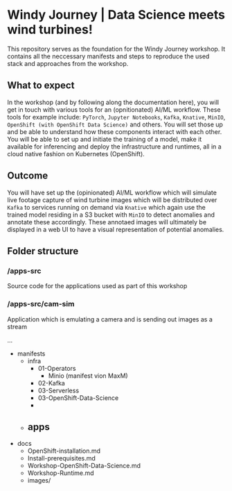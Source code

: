# Windy Journey | Data Science meets wind turbines!

This repository serves as the foundation for the Windy Journey workshop. It contains all the neccessary manifests and steps to reproduce the used stack and approaches from the workshop.

## What to expect

In the workshop (and by following along the documentation here), you will get in touch with various tools for an (opnitionated) AI/ML workflow. These tools for example include: `PyTorch`, `Jupyter Notebooks`, `Kafka`, `Knative`, `MinIO`, `OpenShift (with OpenShift Data Science)` and others. You will set those up and be able to understand how these components interact with each other. You will be able to set up and initiate the training of a model, make it available for inferencing and deploy the infrastructure and runtimes, all in a cloud native fashion on Kubernetes (OpenShift).

## Outcome

You will have set up the (opinionated) AI/ML workflow which will simulate live footage capture of wind turbine images which will be distributed over `Kafka` to services running on demand via `Knative` which again use the trained model residing in a S3 bucket with `MinIO` to detect anomalies and annotate these accordingly. These annotaed images will ultimately be displayed in a web UI to have a visual representation of potential anomalies.

## Folder structure

### /apps-src

Source code for the applications used as part of this workshop

### /apps-src/cam-sim

Application which is emulating a camera and is sending out images as a stream

...

- manifests
  - infra
    - 01-Operators
      - Minio (manifest vion MaxM)
    - 02-Kafka
    - 03-Serverless
    - 03-OpenShift-Data-Science
    -
  - ## apps
- docs
  - OpenShift-installation.md
  - Install-prerequisites.md
  - Workshop-OpenShift-Data-Science.md
  - Workshop-Runtime.md
  - images/
